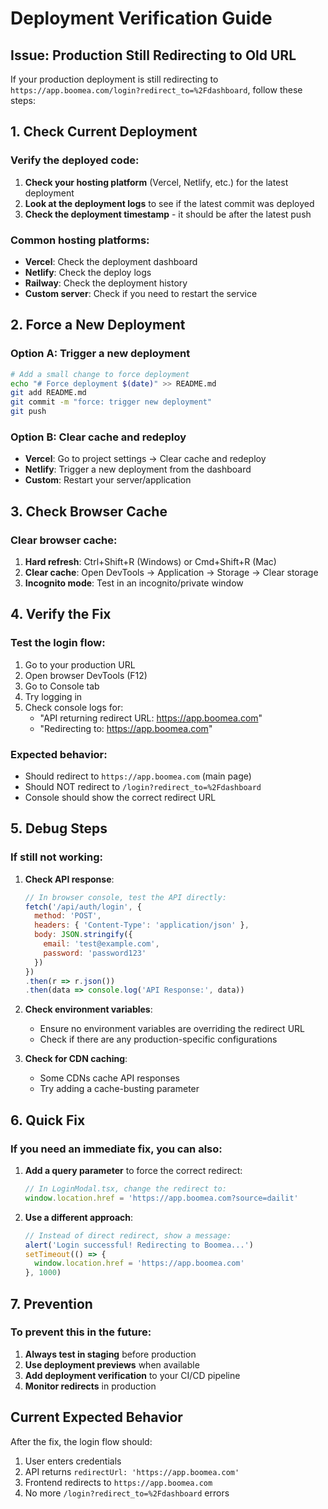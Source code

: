 # Deployment Verification Guide

## Issue: Production Still Redirecting to Old URL

If your production deployment is still redirecting to `https://app.boomea.com/login?redirect_to=%2Fdashboard`, follow these steps:

## 1. Check Current Deployment

### Verify the deployed code:
1. **Check your hosting platform** (Vercel, Netlify, etc.) for the latest deployment
2. **Look at the deployment logs** to see if the latest commit was deployed
3. **Check the deployment timestamp** - it should be after the latest push

### Common hosting platforms:
- **Vercel**: Check the deployment dashboard
- **Netlify**: Check the deploy logs
- **Railway**: Check the deployment history
- **Custom server**: Check if you need to restart the service

## 2. Force a New Deployment

### Option A: Trigger a new deployment
```bash
# Add a small change to force deployment
echo "# Force deployment $(date)" >> README.md
git add README.md
git commit -m "force: trigger new deployment"
git push
```

### Option B: Clear cache and redeploy
- **Vercel**: Go to project settings → Clear cache and redeploy
- **Netlify**: Trigger a new deployment from the dashboard
- **Custom**: Restart your server/application

## 3. Check Browser Cache

### Clear browser cache:
1. **Hard refresh**: Ctrl+Shift+R (Windows) or Cmd+Shift+R (Mac)
2. **Clear cache**: Open DevTools → Application → Storage → Clear storage
3. **Incognito mode**: Test in an incognito/private window

## 4. Verify the Fix

### Test the login flow:
1. Go to your production URL
2. Open browser DevTools (F12)
3. Go to Console tab
4. Try logging in
5. Check console logs for:
   - "API returning redirect URL: https://app.boomea.com"
   - "Redirecting to: https://app.boomea.com"

### Expected behavior:
- Should redirect to `https://app.boomea.com` (main page)
- Should NOT redirect to `/login?redirect_to=%2Fdashboard`
- Console should show the correct redirect URL

## 5. Debug Steps

### If still not working:

1. **Check API response**:
   ```javascript
   // In browser console, test the API directly:
   fetch('/api/auth/login', {
     method: 'POST',
     headers: { 'Content-Type': 'application/json' },
     body: JSON.stringify({
       email: 'test@example.com',
       password: 'password123'
     })
   })
   .then(r => r.json())
   .then(data => console.log('API Response:', data))
   ```

2. **Check environment variables**:
   - Ensure no environment variables are overriding the redirect URL
   - Check if there are any production-specific configurations

3. **Check for CDN caching**:
   - Some CDNs cache API responses
   - Try adding a cache-busting parameter

## 6. Quick Fix

### If you need an immediate fix, you can also:

1. **Add a query parameter** to force the correct redirect:
   ```javascript
   // In LoginModal.tsx, change the redirect to:
   window.location.href = 'https://app.boomea.com?source=dailit'
   ```

2. **Use a different approach**:
   ```javascript
   // Instead of direct redirect, show a message:
   alert('Login successful! Redirecting to Boomea...')
   setTimeout(() => {
     window.location.href = 'https://app.boomea.com'
   }, 1000)
   ```

## 7. Prevention

### To prevent this in the future:
1. **Always test in staging** before production
2. **Use deployment previews** when available
3. **Add deployment verification** to your CI/CD pipeline
4. **Monitor redirects** in production

## Current Expected Behavior

After the fix, the login flow should:
1. User enters credentials
2. API returns `redirectUrl: 'https://app.boomea.com'`
3. Frontend redirects to `https://app.boomea.com`
4. No more `/login?redirect_to=%2Fdashboard` errors 